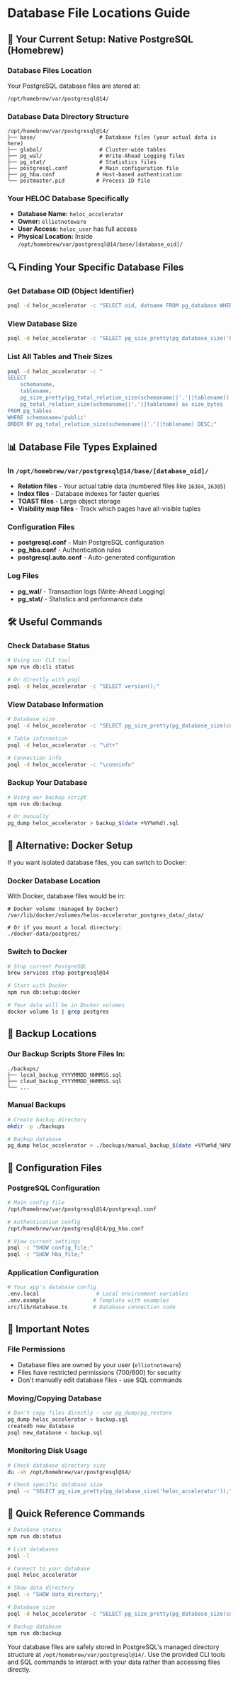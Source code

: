 # Database File Locations Guide

## 📍 Your Current Setup: Native PostgreSQL (Homebrew)

### Database Files Location
Your PostgreSQL database files are stored at:
```
/opt/homebrew/var/postgresql@14/
```

### Database Data Directory Structure
```
/opt/homebrew/var/postgresql@14/
├── base/                    # Database files (your actual data is here)
├── global/                  # Cluster-wide tables
├── pg_wal/                  # Write-Ahead Logging files
├── pg_stat/                 # Statistics files
├── postgresql.conf          # Main configuration file
├── pg_hba.conf             # Host-based authentication
└── postmaster.pid          # Process ID file
```

### Your HELOC Database Specifically
- **Database Name:** `heloc_accelerator`
- **Owner:** `elliotnoteware`
- **User Access:** `heloc_user` has full access
- **Physical Location:** Inside `/opt/homebrew/var/postgresql@14/base/[database_oid]/`

## 🔍 Finding Your Specific Database Files

### Get Database OID (Object Identifier)
```bash
psql -d heloc_accelerator -c "SELECT oid, datname FROM pg_database WHERE datname = 'heloc_accelerator';"
```

### View Database Size
```bash
psql -d heloc_accelerator -c "SELECT pg_size_pretty(pg_database_size('heloc_accelerator'));"
```

### List All Tables and Their Sizes
```bash
psql -d heloc_accelerator -c "
SELECT 
    schemaname,
    tablename,
    pg_size_pretty(pg_total_relation_size(schemaname||'.'||tablename)) as size,
    pg_total_relation_size(schemaname||'.'||tablename) as size_bytes
FROM pg_tables 
WHERE schemaname='public' 
ORDER BY pg_total_relation_size(schemaname||'.'||tablename) DESC;"
```

## 📊 Database File Types Explained

### In `/opt/homebrew/var/postgresql@14/base/[database_oid]/`
- **Relation files** - Your actual table data (numbered files like `16384`, `16385`)
- **Index files** - Database indexes for faster queries
- **TOAST files** - Large object storage
- **Visibility map files** - Track which pages have all-visible tuples

### Configuration Files
- **postgresql.conf** - Main PostgreSQL configuration
- **pg_hba.conf** - Authentication rules
- **postgresql.auto.conf** - Auto-generated configuration

### Log Files
- **pg_wal/** - Transaction logs (Write-Ahead Logging)
- **pg_stat/** - Statistics and performance data

## 🛠️ Useful Commands

### Check Database Status
```bash
# Using our CLI tool
npm run db:cli status

# Or directly with psql
psql -d heloc_accelerator -c "SELECT version();"
```

### View Database Information
```bash
# Database size
psql -d heloc_accelerator -c "SELECT pg_size_pretty(pg_database_size(current_database()));"

# Table information
psql -d heloc_accelerator -c "\dt+"

# Connection info
psql -d heloc_accelerator -c "\conninfo"
```

### Backup Your Database
```bash
# Using our backup script
npm run db:backup

# Or manually
pg_dump heloc_accelerator > backup_$(date +%Y%m%d).sql
```

## 🐳 Alternative: Docker Setup

If you want isolated database files, you can switch to Docker:

### Docker Database Location
With Docker, database files would be in:
```
# Docker volume (managed by Docker)
/var/lib/docker/volumes/heloc-accelerator_postgres_data/_data/

# Or if you mount a local directory:
./docker-data/postgres/
```

### Switch to Docker
```bash
# Stop current PostgreSQL
brew services stop postgresql@14

# Start with Docker
npm run db:setup:docker

# Your data will be in Docker volumes
docker volume ls | grep postgres
```

## 📁 Backup Locations

### Our Backup Scripts Store Files In:
```
./backups/
├── local_backup_YYYYMMDD_HHMMSS.sql
├── cloud_backup_YYYYMMDD_HHMMSS.sql
└── ...
```

### Manual Backups
```bash
# Create backup directory
mkdir -p ./backups

# Backup database
pg_dump heloc_accelerator > ./backups/manual_backup_$(date +%Y%m%d_%H%M%S).sql
```

## 🔧 Configuration Files

### PostgreSQL Configuration
```bash
# Main config file
/opt/homebrew/var/postgresql@14/postgresql.conf

# Authentication config
/opt/homebrew/var/postgresql@14/pg_hba.conf

# View current settings
psql -c "SHOW config_file;"
psql -c "SHOW hba_file;"
```

### Application Configuration
```bash
# Your app's database config
.env.local                  # Local environment variables
.env.example               # Template with examples
src/lib/database.ts        # Database connection code
```

## 🚨 Important Notes

### File Permissions
- Database files are owned by your user (`elliotnoteware`)
- Files have restricted permissions (700/600) for security
- Don't manually edit database files - use SQL commands

### Moving/Copying Database
```bash
# Don't copy files directly - use pg_dump/pg_restore
pg_dump heloc_accelerator > backup.sql
createdb new_database
psql new_database < backup.sql
```

### Monitoring Disk Usage
```bash
# Check database directory size
du -sh /opt/homebrew/var/postgresql@14/

# Check specific database size
psql -c "SELECT pg_size_pretty(pg_database_size('heloc_accelerator'));"
```

## 🔄 Quick Reference Commands

```bash
# Database status
npm run db:status

# List databases
psql -l

# Connect to your database
psql heloc_accelerator

# Show data directory
psql -c "SHOW data_directory;"

# Database size
psql -d heloc_accelerator -c "SELECT pg_size_pretty(pg_database_size(current_database()));"

# Backup database
npm run db:backup
```

Your database files are safely stored in PostgreSQL's managed directory structure at `/opt/homebrew/var/postgresql@14/`. Use the provided CLI tools and SQL commands to interact with your data rather than accessing files directly.

